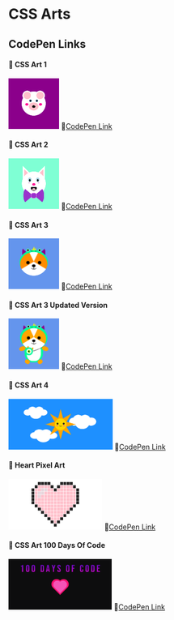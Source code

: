 # CSS Arts

## CodePen Links

#### 🔵 CSS Art 1
<img src="/images/1.png" width=100px height=100px> 🔸[CodePen Link](https://codepen.io/S4ch1/full/BadpwRa)

#### 🔵 CSS Art 2
<img src="/images/2.png" width=100px height=100px> 🔸[CodePen Link](https://codepen.io/S4ch1/full/VwzpQQE)

#### 🔵 CSS Art 3
<img src="/images/3.png" width=100px height=100px> 🔸[CodePen Link](https://codepen.io/S4ch1/full/yLobbQa)

#### 🔵 CSS Art 3 Updated Version
<img src="/images/CSS-Art3-Full.png" width=100px height=100px> 🔸[CodePen Link](https://codepen.io/S4ch1/full/JjyJRpj)

#### 🔵 CSS Art 4
<img src="/images/4.png" width=auto height=100px> 🔸[CodePen Link](https://codepen.io/S4ch1/full/LYjywzV)

#### 🔵 Heart Pixel Art
<img src="/images/Heart.png" width=auto height=100px> 🔸[CodePen Link](https://codepen.io/S4ch1/full/XWeEVrg)

#### 🔵 CSS  Art 100 Days Of Code
<img src="/images/hdc.png" width=auto height=100px> 🔸[CodePen Link](https://codepen.io/S4ch1/full/ExwEKgz)

